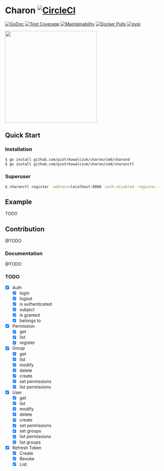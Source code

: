 # Charon [![CircleCI](https://circleci.com/gh/piotrkowalczuk/charon/tree/master.svg?style=svg)](https://circleci.com/gh/piotrkowalczuk/charon/tree/master)

[![GoDoc](https://godoc.org/github.com/piotrkowalczuk/charon?status.svg)](http://godoc.org/github.com/piotrkowalczuk/charon)
[![Test Coverage](https://api.codeclimate.com/v1/badges/de987e80be49eba8fb61/test_coverage)](https://codeclimate.com/github/piotrkowalczuk/charon/test_coverage)
[![Maintainability](https://api.codeclimate.com/v1/badges/de987e80be49eba8fb61/maintainability)](https://codeclimate.com/github/piotrkowalczuk/charon/maintainability)
[![Docker Pulls](https://img.shields.io/docker/pulls/piotrkowalczuk/charon.svg?maxAge=604800)](https://hub.docker.com/r/piotrkowalczuk/charon/)
[![pypi](https://img.shields.io/pypi/v/charon-client.svg)](https://pypi.python.org/pypi/charon-client)

<img src="/data/logo/charon.png?raw=true" width="300">

## Quick Start

### Installation

```bash
$ go install github.com/piotrkowalczuk/charon/cmd/charond
$ go install github.com/piotrkowalczuk/charon/cmd/charonctl
```

### Superuser

```bash
$ charonctl register -address=localhost:8080 -auth.disabled -register.superuser=true -register.username="j.snow@gmail.com" -register.password=123 -register.firstname=John -register.lastname=Snow
```
## Example

TODO

## Contribution

@TODO

### Documentation

@TODO

### TODO
- [x] Auth
    - [x] login
    - [x] logout
    - [x] is authenticated
    - [x] subject
    - [x] is granted
    - [x] belongs to
- [x] Permission
	- [x] get
    - [x] list
    - [x] register
- [x] Group
    - [x] get
    - [x] list
    - [x] modify
    - [x] delete
    - [x] create
    - [x] set permissions
    - [x] list permissions
- [x] User
    - [x] get
    - [x] list
    - [x] modify
    - [x] delete
    - [x] create
    - [x] set permissions
    - [x] set groups
    - [x] list permissions
    - [x] list groups
- [x] Refresh Token
    - [x] Create
    - [x] Revoke
    - [x] List
